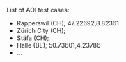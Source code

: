 List of AOI test cases:
* Rapperswil (CH); 47.22692,8.82361
* Zürich City (CH);
* Stäfa (CH);
* Halle (BE); 50.73601,4.23786
* ...
